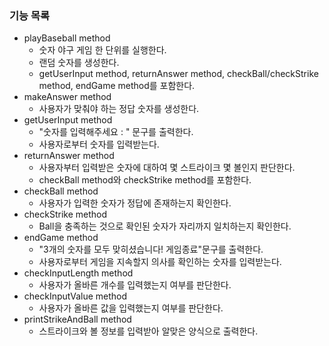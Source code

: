### 기능 목록
- playBaseball method
  - 숫자 야구 게임 한 단위를 실행한다.
  - 랜덤 숫자를 생성한다.
  - getUserInput method, returnAnswer method, checkBall/checkStrike method, endGame method를 포함한다.
- makeAnswer method
  - 사용자가 맞춰야 하는 정답 숫자를 생성한다.
- getUserInput method 
  - "숫자를 입력해주세요 : " 문구를 출력한다.
  - 사용자로부터 숫자를 입력받는다.
- returnAnswer method
  - 사용자부터 입력받은 숫자에 대하여 몇 스트라이크 몇 볼인지 판단한다.
  - checkBall method와 checkStrike method를 포함한다.
- checkBall method
  - 사용자가 입력한 숫자가 정답에 존재하는지 확인한다.
- checkStrike method
  - Ball을 충족하는 것으로 확인된 숫자가 자리까지 일치하는지 확인한다.
- endGame method
  - "3개의 숫자를 모두 맞히셨습니다! 게임종료"문구를 출력한다.
  - 사용자로부터 게임을 지속할지 의사를 확인하는 숫자를 입력받는다.
- checkInputLength method
  - 사용자가 올바른 개수를 입력했는지 여부를 판단한다.
- checkInputValue method
  - 사용자가 올바른 값을 입력했는지 여부를 판단한다.
- printStrikeAndBall method
  - 스트라이크와 볼 정보를 입력받아 알맞은 양식으로 출력한다.